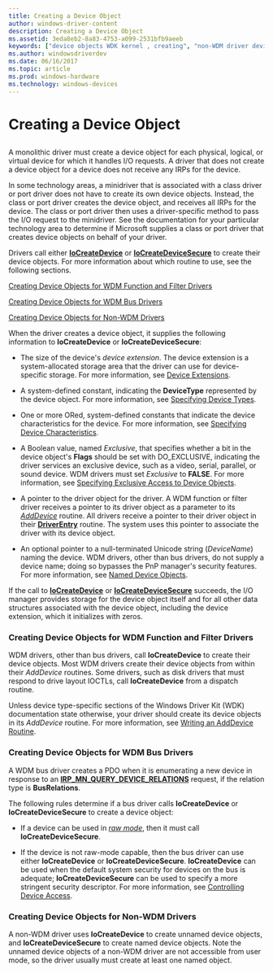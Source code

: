```yaml
---
title: Creating a Device Object
author: windows-driver-content
description: Creating a Device Object
ms.assetid: 3eda8eb2-8a83-4753-a099-2531bfb9aeeb
keywords: ["device objects WDK kernel , creating", "non-WDM driver device objects WDK kernel"]
ms.author: windowsdriverdev
ms.date: 06/16/2017
ms.topic: article
ms.prod: windows-hardware
ms.technology: windows-devices
---
```


# Creating a Device Object


## <a href="" id="ddk-creating-a-device-object-kg"></a>


A monolithic driver must create a device object for each physical, logical, or virtual device for which it handles I/O requests. A driver that does not create a device object for a device does not receive any IRPs for the device.

In some technology areas, a minidriver that is associated with a class driver or port driver does not have to create its own device objects. Instead, the class or port driver creates the device object, and receives all IRPs for the device. The class or port driver then uses a driver-specific method to pass the I/O request to the minidriver. See the documentation for your particular technology area to determine if Microsoft supplies a class or port driver that creates device objects on behalf of your driver.

Drivers call either [**IoCreateDevice**](https://msdn.microsoft.com/library/windows/hardware/ff548397) or [**IoCreateDeviceSecure**](https://msdn.microsoft.com/library/windows/hardware/ff548407) to create their device objects. For more information about which routine to use, see the following sections.

[Creating Device Objects for WDM Function and Filter Drivers](#creating-device-objects-for-wdm-function-and-filter-drivers)

[Creating Device Objects for WDM Bus Drivers](#creating-device-objects-for-wdm-bus-drivers)

[Creating Device Objects for Non-WDM Drivers](#creating-device-objects-for-non-wdm-drivers)

When the driver creates a device object, it supplies the following information to **IoCreateDevice** or **IoCreateDeviceSecure**:

-   The size of the device's *device extension*. The device extension is a system-allocated storage area that the driver can use for device-specific storage. For more information, see [Device Extensions](device-extensions.md).

-   A system-defined constant, indicating the **DeviceType** represented by the device object. For more information, see [Specifying Device Types](specifying-device-types.md).

-   One or more ORed, system-defined constants that indicate the device characteristics for the device. For more information, see [Specifying Device Characteristics](specifying-device-characteristics.md).

-   A Boolean value, named *Exclusive*, that specifies whether a bit in the device object's **Flags** should be set with DO\_EXCLUSIVE, indicating the driver services an exclusive device, such as a video, serial, parallel, or sound device. WDM drivers must set *Exclusive* to **FALSE**. For more information, see [Specifying Exclusive Access to Device Objects](specifying-exclusive-access-to-device-objects.md).

-   A pointer to the driver object for the driver. A WDM function or filter driver receives a pointer to its driver object as a parameter to its [*AddDevice*](https://msdn.microsoft.com/library/windows/hardware/ff540521) routine. All drivers receive a pointer to their driver object in their [**DriverEntry**](https://msdn.microsoft.com/library/windows/hardware/ff544113) routine. The system uses this pointer to associate the driver with its device object.

-   An optional pointer to a null-terminated Unicode string (*DeviceName*) naming the device. WDM drivers, other than bus drivers, do not supply a device name; doing so bypasses the PnP manager's security features. For more information, see [Named Device Objects](named-device-objects.md).

If the call to [**IoCreateDevice**](https://msdn.microsoft.com/library/windows/hardware/ff548397) or [**IoCreateDeviceSecure**](https://msdn.microsoft.com/library/windows/hardware/ff548407) succeeds, the I/O manager provides storage for the device object itself and for all other data structures associated with the device object, including the device extension, which it initializes with zeros.

### Creating Device Objects for WDM Function and Filter Drivers

WDM drivers, other than bus drivers, call **IoCreateDevice** to create their device objects. Most WDM drivers create their device objects from within their *AddDevice* routines. Some drivers, such as disk drivers that must respond to drive layout IOCTLs, call **IoCreateDevice** from a dispatch routine.

Unless device type-specific sections of the Windows Driver Kit (WDK) documentation state otherwise, your driver should create its device objects in its *AddDevice* routine. For more information, see [Writing an AddDevice Routine](writing-an-adddevice-routine.md).

### Creating Device Objects for WDM Bus Drivers

A WDM bus driver creates a PDO when it is enumerating a new device in response to an [**IRP\_MN\_QUERY\_DEVICE\_RELATIONS**](https://msdn.microsoft.com/library/windows/hardware/ff551670) request, if the relation type is **BusRelations**.

The following rules determine if a bus driver calls **IoCreateDevice** or **IoCreateDeviceSecure** to create a device object:

-   If a device can be used in [*raw mode*](https://msdn.microsoft.com/library/windows/hardware/ff556331#wdkgloss-raw-mode), then it must call **IoCreateDeviceSecure**.

-   If the device is not raw-mode capable, then the bus driver can use either **IoCreateDevice** or **IoCreateDeviceSecure**. **IoCreateDevice** can be used when the default system security for devices on the bus is adequate; **IoCreateDeviceSecure** can be used to specify a more stringent security descriptor. For more information, see [Controlling Device Access](controlling-device-access.md).

### Creating Device Objects for Non-WDM Drivers

A non-WDM driver uses **IoCreateDevice** to create unnamed device objects, and **IoCreateDeviceSecure** to create named device objects. Note the unnamed device objects of a non-WDM driver are not accessible from user mode, so the driver usually must create at least one named object.

 

 




